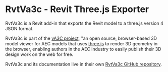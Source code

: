 RvtVa3c - Revit Three.js Exporter
=================================

RvtVa3c is a Revit add-in that exports the Revit model to a three.js version 4 JSON format.

RvtVa3c is part of the [vA3C project](https://va3c.github.io), "an open source, browser-based 3D model viewer for AEC models that uses [three.js](https://github.com/mrdoob/three.js) to render 3D geometry in the browser, enabling authors in the AEC industry to easily publish their 3D design work on the web for free.

RvtVa3c and its documentation live in their own [RvtVa3c GitHub repository](https://github.com/va3c/RvtVa3c).
